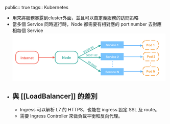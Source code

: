 public:: true
tags:: Kubernetes

- 用來將服務暴露到cluster外面，並且可以自定義服務的訪問策略
- 當多個 Service 同時運行時，Node 都需要有相對應的 port number 去對應相每個 Service
  ![image.png](../assets/image_1722609839251_0.png)
- ## 與 [[LoadBalancer]] 的差別
	- Ingress 可以解析 L7 的 HTTPS，也能在 ingress 設定 SSL 及 route。
	- 需要 Ingress Controller 來做負載平衡和反向代理。